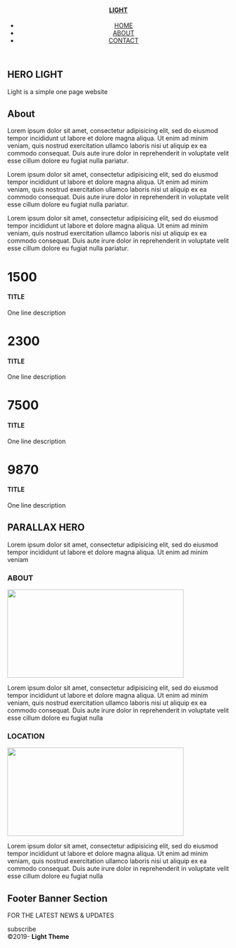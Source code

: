 <!doctype html>
<html lang="en-US">
<head>
<meta charset="UTF-8">
<meta http-equiv="X-UA-Compatible" content="IE=edge">
<meta name="viewport" content="width=device-width, initial-scale=1">
<title>Light Theme</title>
<link href="file:///Macintosh HD/Users/samantaherimoud/Library/Application Support/Adobe/Dreamweaver 2020/en_GB/Configuration/Temp/Assets/eam71b24c6a.TMP/css/singlePageTemplate.css" rel="stylesheet" type="text/css">
<!--The following script tag downloads a font from the Adobe Edge Web Fonts server for use within the web page. We recommend that you do not modify it.-->
<script>var __adobewebfontsappname__="dreamweaver"</script>
<script src="http://use.edgefonts.net/source-sans-pro:n2:default.js" type="text/javascript"></script>
<!-- HTML5 shim and Respond.js for IE8 support of HTML5 elements and media queries -->
<!-- WARNING: Respond.js doesn't work if you view the page via file:// -->
<!--[if lt IE 9]>
      <script src="https://oss.maxcdn.com/html5shiv/3.7.2/html5shiv.min.js"></script>
      <script src="https://oss.maxcdn.com/respond/1.4.2/respond.min.js"></script>
    <![endif]-->
</head>
<body>
<!-- Main Container -->
<div class="container"> 
  <!-- Navigation -->
  <header> <a href="">
    <h4 class="logo">LIGHT</h4>
    </a>
    <nav>
      <ul>
        <li><a href="#hero">HOME</a></li>
        <li><a href="#about">ABOUT</a></li>
        <li> <a href="#contact">CONTACT</a></li>
      </ul>
    </nav>
  </header>
  <!-- Hero Section -->
  <section class="hero" id="hero">
    <h2 class="hero_header">HERO <span class="light">LIGHT</span></h2>
    <p class="tagline">Light is a simple one page website</p>
  </section>
  <!-- About Section -->
  <section class="about" id="about">
    <h2 class="hidden">About</h2>
    <p class="text_column">Lorem ipsum dolor sit amet, consectetur adipisicing elit, sed do eiusmod tempor incididunt ut labore et dolore magna aliqua. Ut enim ad minim veniam, quis nostrud exercitation ullamco laboris nisi ut aliquip ex ea commodo consequat. Duis aute irure dolor in reprehenderit in voluptate velit esse cillum dolore eu fugiat nulla pariatur. </p>
    <p class="text_column">Lorem ipsum dolor sit amet, consectetur adipisicing elit, sed do eiusmod tempor incididunt ut labore et dolore magna aliqua. Ut enim ad minim veniam, quis nostrud exercitation ullamco laboris nisi ut aliquip ex ea commodo consequat. Duis aute irure dolor in reprehenderit in voluptate velit esse cillum dolore eu fugiat nulla pariatur. </p>
    <p class="text_column">Lorem ipsum dolor sit amet, consectetur adipisicing elit, sed do eiusmod tempor incididunt ut labore et dolore magna aliqua. Ut enim ad minim veniam, quis nostrud exercitation ullamco laboris nisi ut aliquip ex ea commodo consequat. Duis aute irure dolor in reprehenderit in voluptate velit esse cillum dolore eu fugiat nulla pariatur. </p>
  </section>
  <!-- Stats Gallery Section -->
  <div class="gallery">
    <div class="thumbnail">
      <h1 class="stats">1500</h1>
      <h4>TITLE</h4>
      <p>One line description</p>
    </div>
    <div class="thumbnail">
      <h1 class="stats">2300</h1>
      <h4>TITLE</h4>
      <p>One line description</p>
    </div>
    <div class="thumbnail">
      <h1 class="stats">7500</h1>
      <h4>TITLE</h4>
      <p>One line description</p>
    </div>
    <div class="thumbnail">
      <h1 class="stats">9870</h1>
      <h4>TITLE</h4>
      <p>One line description</p>
    </div>
  </div>
  <!-- Parallax Section -->
  <section class="banner">
    <h2 class="parallax">PARALLAX HERO</h2>
    <p class="parallax_description">Lorem ipsum dolor sit amet, consectetur adipisicing elit, sed do eiusmod tempor incididunt ut labore et dolore magna aliqua. Ut enim ad minim veniam</p>
  </section>
  <!-- More Info Section -->
  <footer>
    <article class="footer_column">
      <h3>ABOUT</h3>
      <img src="file:///Macintosh HD/Users/samantaherimoud/Library/Application Support/Adobe/Dreamweaver 2020/en_GB/Configuration/Temp/Assets/eam71b24c6a.TMP/images/placeholder.jpg" alt="" width="400" height="200" class="cards"/>
      <p>Lorem ipsum dolor sit amet, consectetur adipisicing elit, sed do eiusmod tempor incididunt ut labore et dolore magna aliqua. Ut enim ad minim veniam, quis nostrud exercitation ullamco laboris nisi ut aliquip ex ea commodo consequat. Duis aute irure dolor in reprehenderit in voluptate velit esse cillum dolore eu fugiat nulla </p>
    </article>
    <article class="footer_column">
      <h3>LOCATION</h3>
      <img src="file:///Macintosh HD/Users/samantaherimoud/Library/Application Support/Adobe/Dreamweaver 2020/en_GB/Configuration/Temp/Assets/eam71b24c6a.TMP/images/placeholder.jpg" alt="" width="400" height="200" class="cards"/>
      <p>Lorem ipsum dolor sit amet, consectetur adipisicing elit, sed do eiusmod tempor incididunt ut labore et dolore magna aliqua. Ut enim ad minim veniam, quis nostrud exercitation ullamco laboris nisi ut aliquip ex ea commodo consequat. Duis aute irure dolor in reprehenderit in voluptate velit esse cillum dolore eu fugiat nulla </p>
    </article>
  </footer>
  <!-- Footer Section -->
  <section class="footer_banner" id="contact">
    <h2 class="hidden">Footer Banner Section </h2>
    <p class="hero_header">FOR THE LATEST NEWS &amp; UPDATES</p>
    <div class="button">subscribe</div>
  </section>
  <!-- Copyrights Section -->
  <div class="copyright">&copy;2019- <strong>Light Theme</strong></div>
</div>
<!-- Main Container Ends -->
</body>
</html>
